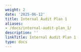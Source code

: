 ```yaml
---
weight: 2
date: '2025-06-12'
title: Internal Audit Plan 1
aliases:
- /docs/internal-audit-plan_1/
description: ''
linkTitle: Internal Audit Plan 1
type: docs
---
```


